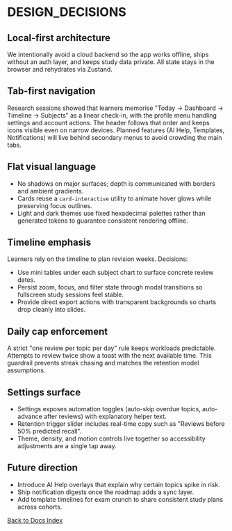 # DESIGN_DECISIONS

## Local-first architecture

We intentionally avoid a cloud backend so the app works offline, ships without an auth layer, and keeps study data private. All state stays in the browser and rehydrates via Zustand.

## Tab-first navigation

Research sessions showed that learners memorise "Today → Dashboard → Timeline → Subjects" as a linear check-in, with the profile menu handling settings and account actions. The header follows that order and keeps icons visible even on narrow devices. Planned features (AI Help, Templates, Notifications) will live behind secondary menus to avoid crowding the main tabs.

## Flat visual language

- No shadows on major surfaces; depth is communicated with borders and ambient gradients.
- Cards reuse a `card-interactive` utility to animate hover glows while preserving focus outlines.
- Light and dark themes use fixed hexadecimal palettes rather than generated tokens to guarantee consistent rendering offline.

## Timeline emphasis

Learners rely on the timeline to plan revision weeks. Decisions:

- Use mini tables under each subject chart to surface concrete review dates.
- Persist zoom, focus, and filter state through modal transitions so fullscreen study sessions feel stable.
- Provide direct export actions with transparent backgrounds so charts drop cleanly into slides.

## Daily cap enforcement

A strict "one review per topic per day" rule keeps workloads predictable. Attempts to review twice show a toast with the next available time. This guardrail prevents streak chasing and matches the retention model assumptions.

## Settings surface

- Settings exposes automation toggles (auto-skip overdue topics, auto-advance after reviews) with explanatory helper text.
- Retention trigger slider includes real-time copy such as "Reviews before 50% predicted recall".
- Theme, density, and motion controls live together so accessibility adjustments are a single tap away.

## Future direction

- Introduce AI Help overlays that explain why certain topics spike in risk.
- Ship notification digests once the roadmap adds a sync layer.
- Add template timelines for exam crunch to share consistent study plans across cohorts.

[Back to Docs Index](../DOCS_INDEX.md)
